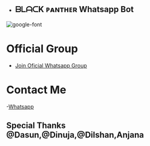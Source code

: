 - ## ᗷᒪᗩᑕK ᴩᴀɴᴛʜᴇʀ Whatsapp Bot

<img src="https://i.ibb.co/yQBM4yx/wp1869937.png" alt="google-font" border="0"></a>

 

# Official Group

- [Join Oficial Whatsapp Group](https://chat.whatsapp.com/LWOdea4zvErAHkLNuAQkoP)

# Contact Me

-[Whatsapp](https://wa.me/94741671668?text_Hi🤟)

## Special Thanks @Dasun,@Dinuja,@Dilshan,Anjana

<!---
Its-meDidda-Tech-Bot/Its-meDidda-Tech-Bot is a ✨ special ✨ repository because its `README.md` (this file) appears on your GitHub profile.
You can click the Preview link to take a look at your changes.
--->
